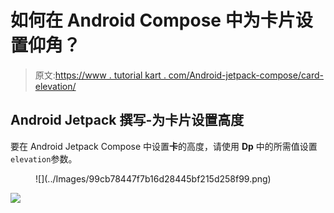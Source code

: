 # 如何在 Android Compose 中为卡片设置仰角？

> 原文:[https://www . tutorial kart . com/Android-jetpack-compose/card-elevation/](https://www.tutorialkart.com/android-jetpack-compose/card-elevation/)

## Android Jetpack 撰写-为卡片设置高度

要在 Android Jetpack Compose 中设置**卡**的高度，请使用 **Dp** 中的所需值设置`elevation`参数。

<figure class="aligncenter size-large is-resized">![](../Images/99cb78447f7b16d28445bf215d258f99.png)</figure>

[![](../Images/925da31b32d6bc3827932f6c8afb11bb.png)](https://www.tutorialkart.com/)
